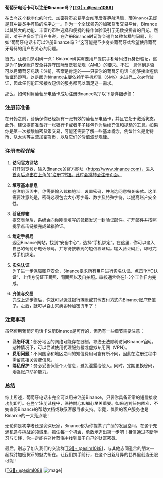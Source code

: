 **葡萄牙电话卡可以注册Binance吗？[[TG💪+ @esim1088](https://t.me/s/esim1088)]**

在当今这个数字化的时代，加密货币交易平台如雨后春笋般涌现，而Binance无疑是其中最炙手可热的名字之一。作为一个全球领先的加密货币交易平台，Binance以其强大的功能、丰富的币种选择和便捷的操作体验吸引了无数投资者的目光。然而，对于许多新手用户来说，在注册Binance时可能会遇到各种各样的问题，比如“葡萄牙电话卡可以注册Binance吗？”这可能是不少身处葡萄牙或希望使用葡萄牙号码的用户所关心的问题。

首先，让我们来明确一点：Binance确实需要用户提供手机号码进行身份验证，这是为了确保账户安全并遵守国际反洗钱法规（AML）的要求。不过，具体到是否可以用葡萄牙电话卡注册，答案是肯定的——只要你的葡萄牙电话卡能够接收短信验证码即可。这是因为Binance主要依赖于手机短信（SMS）来进行二次身份验证，因此任何能正常接收短信的服务都可以满足这一需求。

那么，如何利用葡萄牙电话卡成功注册Binance呢？以下是详细步骤：

### 注册前准备

在开始之前，请确保你已经拥有一张有效的葡萄牙电话卡，并且它处于激活状态。此外，建议提前准备好一张银行卡或者电子钱包作为后续充值和提现的工具。如果你是第一次接触加密货币交易，可能还需要了解一些基本概念，例如什么是比特币、以太坊等主流加密货币，以及它们的价值波动规律。

### 注册流程详解

1. **访问官方网站**  
   打开浏览器，输入Binance的官方网址（https://www.binance.com），进入首页后点击右上角的“注册”按钮。此时会跳转至注册页面。

2. **填写基本信息**  
   在注册页面中，你需要输入邮箱地址、设置密码，并勾选同意相关条款。这里需要注意的是，密码必须包含大小写字母、数字及特殊字符，以提高账户安全性。

3. **验证邮箱**  
   提交表单后，系统会向你刚刚填写的邮箱发送一封验证邮件。打开邮件并按照提示点击链接完成邮箱验证。

4. **绑定手机号**  
   返回Binance网站，找到“安全中心”，选择“手机绑定”。在这里，你可以输入自己的葡萄牙电话号码，并等待接收到的短信验证码。输入验证码后，即可完成手机绑定。

5. **实名认证**  
   为了进一步保障账户安全，Binance要求所有用户进行实名认证。点击“KYC认证”，上传身份证正面照、背面照以及自拍照。审核通常会在1-3个工作日内完成。

6. **充值与交易**  
   完成上述步骤后，你就可以通过银行转账或其他支付方式向Binance账户充值了。之后，就可以自由买卖各种加密货币了！

### 注意事项

虽然使用葡萄牙电话卡注册Binance是可行的，但仍有一些细节需要注意：

- **网络环境**：部分地区的网络可能存在限制，导致无法顺利访问Binance官网。这种情况下，可以尝试使用代理服务器或虚拟专用网（VPN）。
- **费用问题**：不同国家和地区之间的短信费用可能有所不同，因此在注册过程中需留意相关资费信息。
- **隐私保护**：务必妥善保管个人信息，避免泄露给他人。同时，定期更换密码，增强账户防护能力。

### 总结

综上所述，葡萄牙电话卡完全可以用来注册Binance，只要你具备正常的短信接收功能即可。在整个注册过程中，保持耐心和细心至关重要。如果遇到任何困难，不妨查阅Binance的帮助文档或联系客服寻求支持。毕竟，优质的客户服务也是Binance的一大亮点哦！

无论你是初学者还是资深玩家，Binance都为你提供了广阔的发展空间。在这个充满机遇与挑战的领域里，抓住每一个机会，勇敢地迈出第一步吧！相信通过不断学习与实践，你一定能在这片蓝海中找到属于自己的财富密码。

最后，别忘了加入我们的交流群[[TG💪+ @esim1088](https://t.me/s/esim1088)]，与其他志同道合的朋友一起探讨加密货币的魅力所在。让我们携手前行，在这个日新月异的世界里创造无限可能！

[[TG💪+ @esim1088](https://t.me/s/esim1088) ![Image](https://i.postimg.cc/4NQfJmqS/Snipaste-2025-05-13-00-14-12.png)]